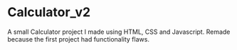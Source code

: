 # Calculator_v2

A small Calculator project I made using HTML, CSS and Javascript. Remade because the first project had functionality flaws.

